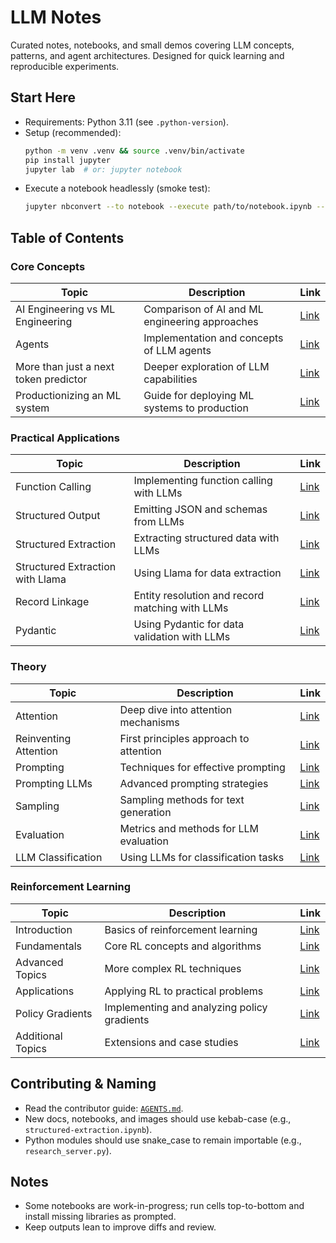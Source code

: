 # LLM Notes

Curated notes, notebooks, and small demos covering LLM concepts, patterns, and agent architectures. Designed for quick learning and reproducible experiments.

## Start Here
- Requirements: Python 3.11 (see `.python-version`).
- Setup (recommended):
  ```bash
  python -m venv .venv && source .venv/bin/activate
  pip install jupyter
  jupyter lab  # or: jupyter notebook
  ```
- Execute a notebook headlessly (smoke test):
  ```bash
  jupyter nbconvert --to notebook --execute path/to/notebook.ipynb --inplace
  ```

## Table of Contents

### Core Concepts
| Topic | Description | Link |
|-------|-------------|------|
| AI Engineering vs ML Engineering | Comparison of AI and ML engineering approaches | [Link](./Systems/ai-engineering-versus-ml-engineering.md) |
| Agents | Implementation and concepts of LLM agents | [Link](./Agents/README.md) |
| More than just a next token predictor | Deeper exploration of LLM capabilities | [Link](./Theory/prompting-llms.ipynb) |
| Productionizing an ML system | Guide for deploying ML systems to production | [Link](./Systems/productionizing-an-ml-system.md) |

### Practical Applications
| Topic | Description | Link |
|-------|-------------|------|
| Function Calling | Implementing function calling with LLMs | [Link](./LLM_basics/function-calling.ipynb) |
| Structured Output | Emitting JSON and schemas from LLMs | [Link](./LLM_basics/structured-output.ipynb) |
| Structured Extraction | Extracting structured data with LLMs | [Link](./LLM_basics/structured-extraction.ipynb) |
| Structured Extraction with Llama | Using Llama for data extraction | [Link](./LLM_basics/structured-extraction-with-llama.ipynb) |
| Record Linkage | Entity resolution and record matching with LLMs | [Link](./LLM_basics/record-linkage.ipynb) |
| Pydantic | Using Pydantic for data validation with LLMs | [Link](./LLM_basics/pydantic.ipynb) |

### Theory
| Topic | Description | Link |
|-------|-------------|------|
| Attention | Deep dive into attention mechanisms | [Link](./Theory/attention.ipynb) |
| Reinventing Attention | First principles approach to attention | [Link](./Theory/reinventing-attention-from-first-principles.ipynb) |
| Prompting | Techniques for effective prompting | [Link](./Theory/prompting.ipynb) |
| Prompting LLMs | Advanced prompting strategies | [Link](./Theory/prompting-llms.ipynb) |
| Sampling | Sampling methods for text generation | [Link](./Theory/sampling.ipynb) |
| Evaluation | Metrics and methods for LLM evaluation | [Link](./Theory/evaluation.ipynb) |
| LLM Classification | Using LLMs for classification tasks | [Link](./Theory/llm-classification.ipynb) |

### Reinforcement Learning
| Topic | Description | Link |
|-------|-------------|------|
| Introduction | Basics of reinforcement learning | [Link](./RL/0.ipynb) |
| Fundamentals | Core RL concepts and algorithms | [Link](./RL/1.ipynb) |
| Advanced Topics | More complex RL techniques | [Link](./RL/2.ipynb) |
| Applications | Applying RL to practical problems | [Link](./RL/3.ipynb) |
| Policy Gradients | Implementing and analyzing policy gradients | [Link](./RL/4.ipynb) |
| Additional Topics | Extensions and case studies | [Link](./RL/5.ipynb) |

## Contributing & Naming
- Read the contributor guide: [`AGENTS.md`](./AGENTS.md).
- New docs, notebooks, and images should use kebab-case (e.g., `structured-extraction.ipynb`).
- Python modules should use snake_case to remain importable (e.g., `research_server.py`).

## Notes
- Some notebooks are work-in-progress; run cells top-to-bottom and install missing libraries as prompted.
- Keep outputs lean to improve diffs and review.
